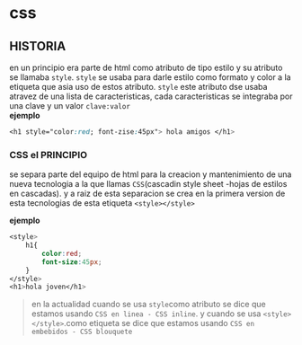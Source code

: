# css
## HISTORIA
en un principio era parte de html como atributo de tipo estilo y su atributo se llamaba `style`.
`style` se usaba para darle estilo como formato y color a la etiqueta que asia uso de estos atributo.
`style` este atributo dse usaba atravez de una lista de caracteristicas, cada caracteristicas se integraba por una clave y un valor `clave:valor`  
**ejemplo**
```CSS
<h1 style="color:red; font-zise:45px"> hola amigos </h1>
```
### CSS el PRINCIPIO
se separa parte del equipo de html para la creacion y mantenimiento de una nueva tecnologia a la que llamas `CSS`(cascadin style sheet -hojas de estilos en cascadas).
y a raiz de esta separacion se crea en la primera version de esta tecnologias de esta etiqueta `<style></style>`

**ejemplo**
```CSS
<style>
    h1{
        color:red;
        font-size:45px;
    }
</style>
<h1>hola joven</h1>
```
> en la actualidad cuando se usa `style`como atributo se dice que estamos usando `CSS en linea - CSS inline`.
y cuando se usa `<style></style>`.como etiqueta se dice que estamos usando `CSS en embebidos - CSS blouquete`

